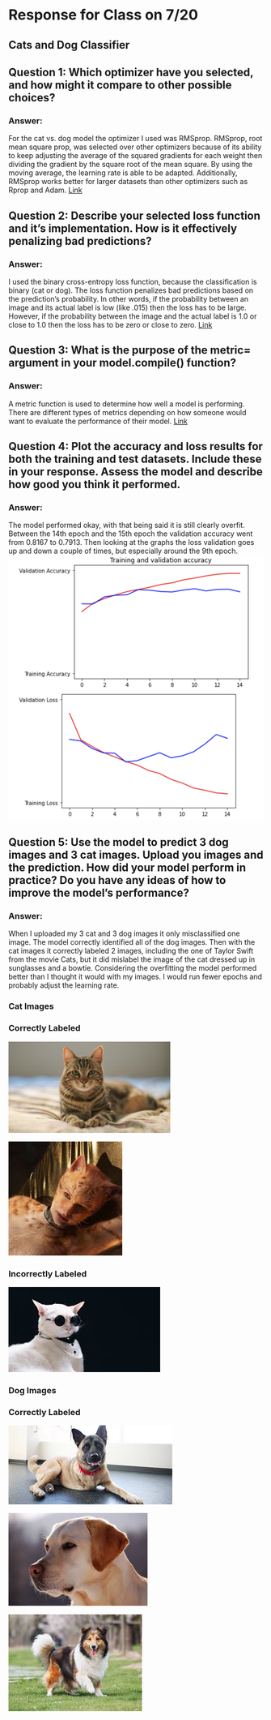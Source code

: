 # Response for Class on 7/20

## Cats and Dog Classifier

## Question 1: Which optimizer have you selected, and how might it compare to other possible choices?

### Answer:
  For the cat vs. dog model the optimizer I used was RMSprop. RMSprop, root mean square prop, was selected over other optimizers because of its ability to keep adjusting the average of the squared gradients for each weight then dividing the gradient by the square root of the mean square. By using the moving average, the learning rate is able to be adapted. Additionally, RMSprop works better for larger datasets than other optimizers such as Rprop and Adam.
  [Link](https://towardsdatascience.com/understanding-rmsprop-faster-neural-network-learning-62e116fcf29a)
  
## Question 2: Describe your selected loss function and it’s implementation.  How is it effectively penalizing bad predictions?

### Answer:
  I used the binary cross-entropy loss function, because the classification is binary (cat or dog). The loss function penalizes bad predictions based on the prediction’s probability. In other words, if the probability between an image and its actual label is low (like .015) then the loss has to be large. However, if the probability between the image and the actual label is 1.0 or close to 1.0 then the loss has to be zero or close to zero.
  [Link](https://towardsdatascience.com/understanding-binary-cross-entropy-log-loss-a-visual-explanation-a3ac6025181a)
  
## Question 3: What is the purpose of the metric= argument in your model.compile() function?

### Answer:
  A metric function is used to determine how well a model is performing. There are different types of metrics depending on how someone would want to evaluate the performance of their model. 
  [Link](https://keras.io/api/metrics/)

## Question 4: Plot the accuracy and loss results for both the training and test datasets.  Include these in your response.  Assess the model and describe how good you think it performed.

### Answer: 
  The model performed okay, with that being said it is still clearly overfit. Between the 14th epoch and the 15th epoch the validation accuracy went from 0.8167 to 0.7913. Then looking at the graphs the loss validation goes up and down a couple of times, but especially around the 9th epoch.
  ![](Resp_7_20_1.png)

## Question 5: Use the model to predict 3 dog images and 3 cat images.  Upload you images and the prediction.  How did your model perform in practice?  Do you have any ideas of how to improve the model’s performance?

### Answer:
  When I uploaded my 3 cat and 3 dog images it only misclassified one image. The model correctly identified all of the dog images. Then with the cat images it correctly labeled 2 images, including the one of Taylor Swift from the movie Cats, but it did mislabel the image of the cat dressed up in sunglasses and a bowtie. Considering the overfitting the model performed better than I thought it would with my images. I would run fewer epochs and probably adjust the learning rate.
  
  ### Cat Images
  
  ### Correctly Labeled
  
  ![](Cat1.jpg)
  
  ![](Cat4.jpg)
  
  ### Incorrectly Labeled
  
  ![](Cat3.jpg)
  
  ### Dog Images
  
  ### Correctly Labeled
  
  ![](Dog1.jpg)
  
  ![](Dog2.jpg)
  
  ![](Dog3.jpg)
  
  
  
  
